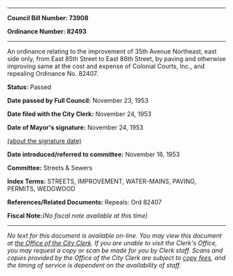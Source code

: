 

********

**Council Bill Number: 73908**
   
**Ordinance Number: 82493**
********

 An ordinance relating to the improvement of 35th Avenue Northeast, east side only, from East 85th Street to East 86th Street, by paving and otherwise improving same at the cost and expense of Colonial Courts, Inc., and repealing Ordinance No. 82407.

**Status:** Passed
   
**Date passed by Full Council:** November 23, 1953
   
**Date filed with the City Clerk:** November 24, 1953
   
**Date of Mayor's signature:** November 24, 1953
   
[(about the signature date)](/~public/approvaldate.htm)
   
   
   
**Date introduced/referred to committee:** November 16, 1953
   
**Committee:** Streets & Sewers
   
   
**Index Terms:** STREETS, IMPROVEMENT, WATER-MAINS, PAVING, PERMITS, WEDGWOOD

**References/Related Documents:** Repeals: Ord 82407

**Fiscal Note:**_(No fiscal note available at this time)_
********

_No text for this document is available on-line. You may view this document at [the Office of the City Clerk](http://www.seattle.gov/leg/clerk/contactUs.htm). If you are unable to visit the Clerk's Office, you may request a copy or scan be made for you by Clerk staff. Scans and copies provided by the Office of the City Clerk are subject to [copy fees](http://clerk.seattle.gov/~public/clerkfees.htm), and the timing of service is dependent on the availability of staff._

